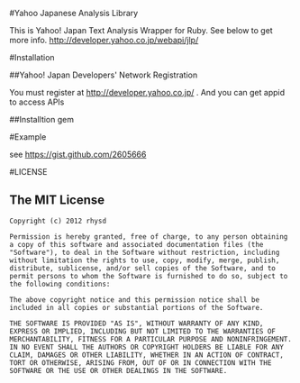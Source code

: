 #Yahoo Japanese Analysis Library

This is Yahoo! Japan Text Analysis Wrapper for Ruby.
See below to get more info.
    http://developer.yahoo.co.jp/webapi/jlp/

#Installation

##Yahoo! Japan Developers' Network Registration

You must register at http://developer.yahoo.co.jp/ .
And you can get appid to access APIs

##Installtion gem

#Example

see https://gist.github.com/2605666

#LICENSE

## The MIT License

    Copyright (c) 2012 rhysd

    Permission is hereby granted, free of charge, to any person obtaining a copy of this software and associated documentation files (the "Software"), to deal in the Software without restriction, including without limitation the rights to use, copy, modify, merge, publish, distribute, sublicense, and/or sell copies of the Software, and to permit persons to whom the Software is furnished to do so, subject to the following conditions:

    The above copyright notice and this permission notice shall be included in all copies or substantial portions of the Software.

    THE SOFTWARE IS PROVIDED "AS IS", WITHOUT WARRANTY OF ANY KIND, EXPRESS OR IMPLIED, INCLUDING BUT NOT LIMITED TO THE WARRANTIES OF MERCHANTABILITY, FITNESS FOR A PARTICULAR PURPOSE AND NONINFRINGEMENT. IN NO EVENT SHALL THE AUTHORS OR COPYRIGHT HOLDERS BE LIABLE FOR ANY CLAIM, DAMAGES OR OTHER LIABILITY, WHETHER IN AN ACTION OF CONTRACT, TORT OR OTHERWISE, ARISING FROM, OUT OF OR IN CONNECTION WITH THE SOFTWARE OR THE USE OR OTHER DEALINGS IN THE SOFTWARE.



